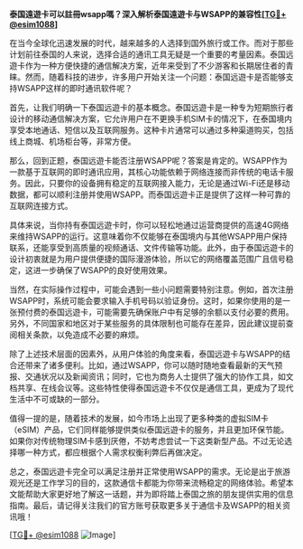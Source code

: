 **泰国遠遊卡可以註冊wsapp嗎？深入解析泰国遠遊卡与WSAPP的兼容性[[TG💪+ @esim1088](https://t.me/s/esim1088)]**

在当今全球化迅速发展的时代，越来越多的人选择到国外旅行或工作。而对于那些计划前往泰国的人来说，选择合适的通讯工具无疑是一个重要的考量因素。泰国远遊卡作为一种方便快捷的通信解决方案，近年来受到了不少游客和长期居住者的青睐。然而，随着科技的进步，许多用户开始关注一个问题：泰国远遊卡是否能够支持WSAPP这样的即时通讯软件呢？

首先，让我们明确一下泰国远遊卡的基本概念。泰国远遊卡是一种专为短期旅行者设计的移动通信解决方案，它允许用户在不更换手机SIM卡的情况下，在泰国境内享受本地通话、短信以及互联网服务。这种卡片通常可以通过多种渠道购买，包括线上商城、机场柜台等，非常方便。

那么，回到正题，泰国远遊卡能否注册WSAPP呢？答案是肯定的。WSAPP作为一款基于互联网的即时通讯应用，其核心功能依赖于网络连接而非传统的电话卡服务。因此，只要你的设备拥有稳定的互联网接入能力，无论是通过Wi-Fi还是移动数据，都可以顺利注册并使用WSAPP。而泰国远遊卡正是提供了这样一种可靠的互联网连接方式。

具体来说，当你持有泰国远遊卡时，你可以轻松地通过运营商提供的高速4G网络来维持WSAPP的运行。这意味着你不仅能够在泰国境内与其他WSAPP用户保持联系，还能享受到高质量的视频通话、文件传输等功能。此外，由于泰国远遊卡的设计初衷就是为用户提供便捷的国际漫游体验，所以它的网络覆盖范围广且信号稳定，这进一步确保了WSAPP的良好使用效果。

当然，在实际操作过程中，可能会遇到一些小问题需要特别注意。例如，首次注册WSAPP时，系统可能会要求输入手机号码以验证身份。这时，如果你使用的是一张预付费的泰国远遊卡，可能需要先确保账户中有足够的余额以支付必要的费用。另外，不同国家和地区对于某些服务的具体限制也可能存在差异，因此建议提前查阅相关条款，以免造成不必要的麻烦。

除了上述技术层面的因素外，从用户体验的角度来看，泰国远遊卡与WSAPP的结合还带来了诸多便利。比如，通过WSAPP，你可以随时随地查看最新的天气预报、交通状况以及新闻资讯；同时，它也为商务人士提供了强大的协作工具，如文档共享、在线会议等。这些特性使得泰国远遊卡不仅仅是通信工具，更成为了现代生活中不可或缺的一部分。

值得一提的是，随着技术的发展，如今市场上出现了更多种类的虚拟SIM卡（eSIM）产品，它们同样能够提供类似泰国远遊卡的服务，并且更加环保节能。如果你对传统物理SIM卡感到厌倦，不妨考虑尝试一下这类新型产品。不过无论选择哪一种方式，都应根据个人需求权衡利弊后再做决定。

总之，泰国远遊卡完全可以满足注册并正常使用WSAPP的需求。无论是出于旅游观光还是工作学习的目的，这款通信卡都能为你带来流畅稳定的网络体验。希望本文能帮助大家更好地了解这一话题，并为即将踏上泰国之旅的朋友提供实用的信息指南。最后，请记得关注我们的官方账号获取更多关于通信卡及WSAPP的相关资讯哦！

[[TG💪+ @esim1088](https://t.me/s/esim1088) ![Image](https://i.postimg.cc/4NQfJmqS/Snipaste-2025-05-13-00-14-12.png)]